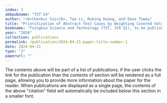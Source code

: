 ```yaml
---
index: 3
abbpubname: "TST'24"
author: "<b>Chenhui Cui</b>, Tao Li, Rubing Huang, and Dave Towey"
title: "Prioritization of Abstract Test Cases by Weighting Covered Value Combinations"
bookname: "Tsinghua Science and Technology (TST, JCR Q1), to be published"
year: "2024"
collection: publications
permalink: /publication/2024-04-21-paper-title-number-1
date: 2024-04-21
type: "J"
paperurl: ""
---
```


The contents above will be part of a list of publications, if the user clicks the link for the publication than the contents of section will be rendered as a full page, allowing you to provide more information about the paper for the reader. When publications are displayed as a single page, the contents of the above "citation" field will automatically be included below this section in a smaller font.
